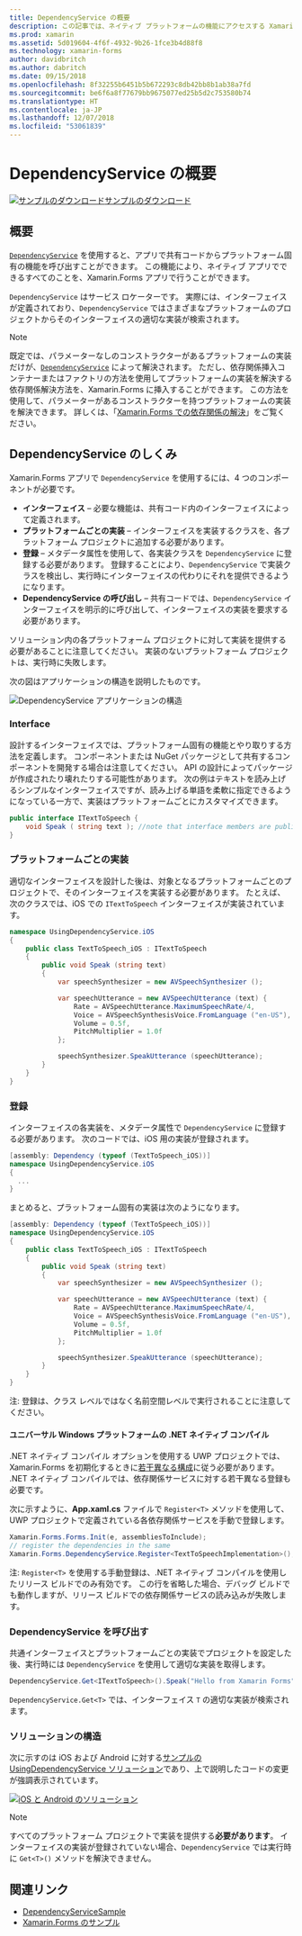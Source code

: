 ```yaml
---
title: DependencyService の概要
description: この記事では、ネイティブ プラットフォームの機能にアクセスする Xamarin.Forms の DependencyService クラスのしくみについて説明します。
ms.prod: xamarin
ms.assetid: 5d019604-4f6f-4932-9b26-1fce3b4d88f8
ms.technology: xamarin-forms
author: davidbritch
ms.author: dabritch
ms.date: 09/15/2018
ms.openlocfilehash: 8f32255b6451b5b672293c8db42bb8b1ab38a7fd
ms.sourcegitcommit: be6f6a8f77679bb9675077ed25b5d2c753580b74
ms.translationtype: HT
ms.contentlocale: ja-JP
ms.lasthandoff: 12/07/2018
ms.locfileid: "53061839"
---
```

# <a name="introduction-to-dependencyservice"></a>DependencyService の概要

[![サンプルのダウンロード](~/media/shared/download.png)サンプルのダウンロード](https://developer.xamarin.com/samples/xamarin-forms/UsingDependencyService/)

## <a name="overview"></a>概要

[`DependencyService`](xref:Xamarin.Forms.DependencyService) を使用すると、アプリで共有コードからプラットフォーム固有の機能を呼び出すことができます。 この機能により、ネイティブ アプリでできるすべてのことを、Xamarin.Forms アプリで行うことができます。

`DependencyService` はサービス ロケーターです。 実際には、インターフェイスが定義されており、`DependencyService` ではさまざまなプラットフォームのプロジェクトからそのインターフェイスの適切な実装が検索されます。

> [!NOTE]
> 既定では、パラメーターなしのコンストラクターがあるプラットフォームの実装だけが、[`DependencyService`](xref:Xamarin.Forms.DependencyService) によって解決されます。 ただし、依存関係挿入コンテナーまたはファクトリの方法を使用してプラットフォームの実装を解決する依存関係解決方法を、Xamarin.Forms に挿入することができます。 この方法を使用して、パラメーターがあるコンストラクターを持つプラットフォームの実装を解決できます。 詳しくは、「[Xamarin.Forms での依存関係の解決](~/xamarin-forms/internals/dependency-resolution.md)」をご覧ください。

## <a name="how-dependencyservice-works"></a>DependencyService のしくみ

Xamarin.Forms アプリで `DependencyService` を使用するには、4 つのコンポーネントが必要です。

- **インターフェイス** &ndash; 必要な機能は、共有コード内のインターフェイスによって定義されます。
- **プラットフォームごとの実装** &ndash; インターフェイスを実装するクラスを、各プラットフォーム プロジェクトに追加する必要があります。
- **登録** &ndash; メタデータ属性を使用して、各実装クラスを `DependencyService` に登録する必要があります。 登録することにより、`DependencyService` で実装クラスを検出し、実行時にインターフェイスの代わりにそれを提供できるようになります。
- **DependencyService の呼び出し** &ndash; 共有コードでは、`DependencyService` インターフェイスを明示的に呼び出して、インターフェイスの実装を要求する必要があります。

ソリューション内の各プラットフォーム プロジェクトに対して実装を提供する必要があることに注意してください。 実装のないプラットフォーム プロジェクトは、実行時に失敗します。

次の図はアプリケーションの構造を説明したものです。

![](introduction-images/overview-diagram.png "DependencyService アプリケーションの構造")

### <a name="interface"></a>Interface

設計するインターフェイスでは、プラットフォーム固有の機能とやり取りする方法を定義します。 コンポーネントまたは NuGet パッケージとして共有するコンポーネントを開発する場合は注意してください。 API の設計によってパッケージが作成されたり壊れたりする可能性があります。 次の例はテキストを読み上げるシンプルなインターフェイスですが、読み上げる単語を柔軟に指定できるようになっている一方で、実装はプラットフォームごとにカスタマイズできます。

```csharp
public interface ITextToSpeech {
    void Speak ( string text ); //note that interface members are public by default
}
```

### <a name="implementation-per-platform"></a>プラットフォームごとの実装

適切なインターフェイスを設計した後は、対象となるプラットフォームごとのプロジェクトで、そのインターフェイスを実装する必要があります。 たとえば、次のクラスでは、iOS での `ITextToSpeech` インターフェイスが実装されています。

```csharp
namespace UsingDependencyService.iOS
{
    public class TextToSpeech_iOS : ITextToSpeech
    {
        public void Speak (string text)
        {
            var speechSynthesizer = new AVSpeechSynthesizer ();

            var speechUtterance = new AVSpeechUtterance (text) {
                Rate = AVSpeechUtterance.MaximumSpeechRate/4,
                Voice = AVSpeechSynthesisVoice.FromLanguage ("en-US"),
                Volume = 0.5f,
                PitchMultiplier = 1.0f
            };

            speechSynthesizer.SpeakUtterance (speechUtterance);
        }
    }
}
```

### <a name="registration"></a>登録

インターフェイスの各実装を、メタデータ属性で `DependencyService` に登録する必要があります。 次のコードでは、iOS 用の実装が登録されます。

```csharp
[assembly: Dependency (typeof (TextToSpeech_iOS))]
namespace UsingDependencyService.iOS
{
  ...
}
```

まとめると、プラットフォーム固有の実装は次のようになります。

```csharp
[assembly: Dependency (typeof (TextToSpeech_iOS))]
namespace UsingDependencyService.iOS
{
    public class TextToSpeech_iOS : ITextToSpeech
    {
        public void Speak (string text)
        {
            var speechSynthesizer = new AVSpeechSynthesizer ();

            var speechUtterance = new AVSpeechUtterance (text) {
                Rate = AVSpeechUtterance.MaximumSpeechRate/4,
                Voice = AVSpeechSynthesisVoice.FromLanguage ("en-US"),
                Volume = 0.5f,
                PitchMultiplier = 1.0f
            };

            speechSynthesizer.SpeakUtterance (speechUtterance);
        }
    }
}
```

注: 登録は、クラス レベルではなく名前空間レベルで実行されることに注意してください。

#### <a name="universal-windows-platform-net-native-compilation"></a>ユニバーサル Windows プラットフォームの .NET ネイティブ コンパイル

.NET ネイティブ コンパイル オプションを使用する UWP プロジェクトでは、Xamarin.Forms を初期化するときに[若干異なる構成](~/xamarin-forms/platform/windows/installation/index.md#target-invocation-exception)に従う必要があります。 .NET ネイティブ コンパイルでは、依存関係サービスに対する若干異なる登録も必要です。

次に示すように、**App.xaml.cs** ファイルで `Register<T>` メソッドを使用して、UWP プロジェクトで定義されている各依存関係サービスを手動で登録します。

```csharp
Xamarin.Forms.Forms.Init(e, assembliesToInclude);
// register the dependencies in the same
Xamarin.Forms.DependencyService.Register<TextToSpeechImplementation>();
```

注: `Register<T>` を使用する手動登録は、.NET ネイティブ コンパイルを使用したリリース ビルドでのみ有効です。 この行を省略した場合、デバッグ ビルドでも動作しますが、リリース ビルドでの依存関係サービスの読み込みが失敗します。

### <a name="call-to-dependencyservice"></a>DependencyService を呼び出す

共通インターフェイスとプラットフォームごとの実装でプロジェクトを設定した後、実行時には `DependencyService` を使用して適切な実装を取得します。

```csharp
DependencyService.Get<ITextToSpeech>().Speak("Hello from Xamarin Forms");
```

`DependencyService.Get<T>` では、インターフェイス `T` の適切な実装が検索されます。

### <a name="solution-structure"></a>ソリューションの構造

次に示すのは iOS および Android に対する[サンプルの UsingDependencyService ソリューション](https://developer.xamarin.com/samples/UsingDependencyService/)であり、上で説明したコードの変更が強調表示されています。

 [![iOS と Android のソリューション](introduction-images/solution-sml.png "DependencyService サンプル ソリューションの構造")](introduction-images/solution.png#lightbox "DependencyService サンプル ソリューションの構造")

> [!NOTE]
> すべてのプラットフォーム プロジェクトで実装を提供する**必要があります**。 インターフェイスの実装が登録されていない場合、`DependencyService` では実行時に `Get<T>()` メソッドを解決できません。

## <a name="related-links"></a>関連リンク

- [DependencyServiceSample](https://developer.xamarin.com/samples/xamarin-forms/UsingDependencyService/)
- [Xamarin.Forms のサンプル](https://developer.xamarin.com/samples/xamarin-forms/all/)
